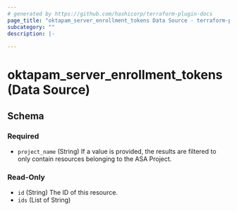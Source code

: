 ```yaml
---
# generated by https://github.com/hashicorp/terraform-plugin-docs
page_title: "oktapam_server_enrollment_tokens Data Source - terraform-provider-oktapam"
subcategory: ""
description: |-
  
---
```


# oktapam_server_enrollment_tokens (Data Source)





<!-- schema generated by tfplugindocs -->
## Schema

### Required

- `project_name` (String) If a value is provided, the results are filtered to only contain resources belonging to the ASA Project.

### Read-Only

- `id` (String) The ID of this resource.
- `ids` (List of String)


